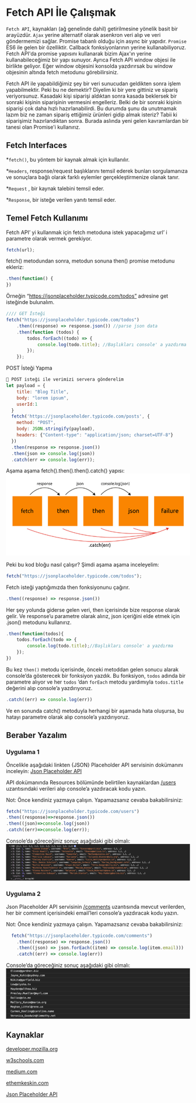 # Fetch API İle Çalışmak

`Fetch API`, kaynakları (ağ genelinde dahil) getirilmesine yönelik basit bir arayüzdür. `Ajax` yerine alternatif olarak asenkron veri alıp ve veri göndermemizi sağlar. Promise tabanlı olduğu için async bir yapıdır. `Promise` ES6 ile gelen bir özelliktir. Callback fonksiyonlarının yerine kullanabiliyoruz. Fetch API'da promise yapısını kullanarak bizim Ajax'ın yerine kullanabileceğimiz bir yapı sunuyor. Ayrıca Fetch API window objesi ile birlikte geliyor. Eğer window objesini konsolda yazdırırsak bu window objesinin altında fetch metodunu görebilirsiniz.

Fetch API ile yapabildiğimiz şey bir veri sunucudan geldikten sonra işlem yapabilmektir. Peki bu ne demektir? Diyelim ki bir yere gittiniz ve sipariş veriyorsunuz. Kasadaki kişi siparişi aldıktan sonra kasada beklersek bir sonraki kişinin siparişinin vermesini engelleriz. Belki de bir sonraki kişinin siparişi çok daha hızlı hazırlanabilirdi. Bu durumda şunu da unutmamak lazım biz ne zaman sipariş ettiğimiz ürünleri gidip almak isteriz? Tabii ki siparişimiz hazırlandıktan sonra. Burada aslında yeni gelen kavramlardan bir tanesi olan Promise'i kullanırız.

## Fetch Interfaces

\*`fetch()`, bu yöntem bir kaynak almak için kullanılır.

\*`Headers`, response/request başlıklarını temsil ederek bunları sorgulamanıza ve sonuçlara bağlı olarak farklı eylemler gerçekleştirmenize olanak tanır.

\*`Request` , bir kaynak talebini temsil eder.

\*`Response`, bir isteğe verilen yanıtı temsil eder.

## Temel Fetch Kullanımı

Fetch API’ yi kullanmak için fetch metoduna istek yapacağımız url’ i parametre olarak vermek gerekiyor.

```javascript
fetch(url);
```

fetch() metodundan sonra, metodun sonuna then() promise metodunu ekleriz:

```javascript
.then(function() {
})
```

Örneğin “https://jsonplaceholder.typicode.com/todos” adresine get isteğinde bulunalım.

```javascript
//// GET İsteği
fetch("https://jsonplaceholder.typicode.com/todos")
	.then((response) => response.json()) //parse json data
	.then(function (todos) {
		todos.forEach((todo) => {
			console.log(todo.title); //Başlıkları console' a yazdırma
		});
	});
```

POST İsteği Yapma

```javascript
💭 POST isteği ile verimizi servera gönderelim
let payload = {
    title: "Blog Title",
    body: "lorem ipsum",
    userId:1
  }
  fetch('https://jsonplaceholder.typicode.com/posts', {
    method: "POST",
    body: JSON.stringify(payload),
    headers: {"Content-type": "application/json; charset=UTF-8"}
  })
  .then(response => response.json())
  .then(json => console.log(json))
  .catch(err => console.log(err));
```

Aşama aşama fetch().then().then().catch() yapısı:
![Resim 1 - fetch( ).then( ).catch( ) diyagramı](./figures/fetch-diagram.jpg)

Peki bu kod bloğu nasıl çalışır? Şimdi aşama aşama inceleyelim:

```javascript
fetch("https://jsonplaceholder.typicode.com/todos");
```

Fetch isteği yaptığımızda then fonksiyonunu çağırır.

```javascript
.then((response) => response.json())
```

Her şey yolunda giderse gelen veri, then içerisinde bize response olarak gelir. Ve response’u parametre olarak alırız, json içeriğini elde etmek için .json() metodunu kullanırız.

```javascript
.then(function(todos){
    todos.forEach(todo => {
        console.log(todo.title);//Başlıkları console' a yazdırma
    });
})
```

Bu kez `then()` metodu içerisinde, önceki metoddan gelen sonucu alarak console’da gösterecek bir fonksiyon yazdık. Bu fonksiyon, `todos` adında bir parametre alıyor ve her `todos` ’dan `forEach` metodu yardımıyla `todos.title` değerini alıp console’a yazdırıyoruz.

```javascript
.catch((err) => console.log(err))
```

Ve en sonunda catch() metoduyla herhangi bir aşamada hata oluşursa, bu hatayı parametre olarak alıp console’a yazdırıyoruz.

## Beraber Yazalım

### Uygulama 1

Öncelikle aşağıdaki linkten {JSON} Placeholder API servisinin dokümanını inceleyin:
[Json Placeholder API](https://jsonplaceholder.typicode.com/)

API dokümanında Resources bölümünde belirtilen kaynaklardan [/users](https://jsonplaceholder.typicode.com/users) uzantısındaki verileri alıp console’a yazdıracak kodu yazın.

Not: Önce kendiniz yazmaya çalışın. Yapamazsanız cevaba bakabilirsiniz:


```javascript
fetch("https://jsonplaceholder.typicode.com/users")
.then((response)=>response.json())
.then((json)=>console.log(json))
.catch((err)=>console.log(err));
```


Console’da göreceğiniz sonuç aşağıdaki gibi olmalı:
![Cevap 1 Console Çıktısı](./figures/fetch-result-1.png)

### Uygulama 2

Json Placeholder API servisinin [/comments](https://jsonplaceholder.typicode.com/comments) uzantısında mevcut verilerden, her bir comment içerisindeki email’leri console’a yazdıracak kodu yazın.

Not: Önce kendiniz yazmaya çalışın. Yapamazsanız cevaba bakabilirsiniz:

```javascript
  fetch("https://jsonplaceholder.typicode.com/comments")
    .then((response) => response.json())
    .then((json) => json.forEach((item) => console.log(item.email)))
    .catch((err) => console.log(err))
```

Console’da göreceğiniz sonuç aşağıdaki gibi olmalı:
![Cevap 2 Console Çıktısı](./figures/fetch-result-2.png)

## Kaynaklar

[developer.mozilla.org](https://developer.mozilla.org/en-US/docs/Web/API/Fetch_API)

[w3schools.com](https://www.w3schools.com/js/js_api_fetch.asp)

[medium.com](https://medium.com/@ayabellazreg/fetch-api-for-beginners-265561404598)

[ethemkeskin.com](https://www.etemkeskin.com/index.php/2021/01/19/javascript-fetch-api-kullanimi/)

[Json Placeholder API](https://jsonplaceholder.typicode.com/)